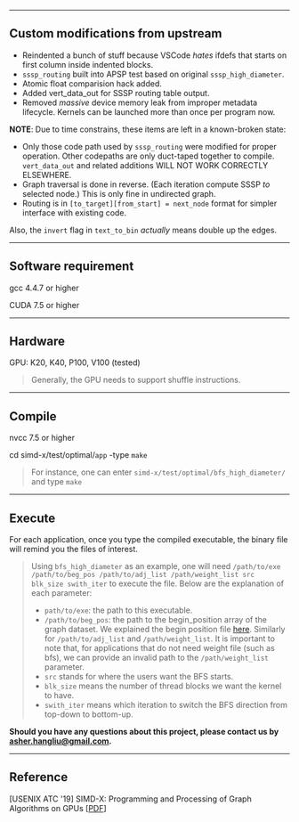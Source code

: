 -----
Custom modifications from upstream
-----
- Reindented a bunch of stuff because VSCode _hates_ ifdefs that starts on first column inside indented blocks.
- `sssp_routing` built into APSP test based on original `sssp_high_diameter`.
- Atomic float comparision hack added.
- Added vert_data_out for SSSP routing table output.
- Removed _massive_ device memory leak from improper metadata lifecycle. Kernels can be launched more than once per program now.

**NOTE**: 
Due to time constrains, these items are left in a known-broken state:
- Only those code path used by `sssp_routing` were modified for proper operation.
Other codepaths are only duct-taped together to compile. `vert_data_out` and related additions WILL NOT WORK CORRECTLY ELSEWHERE.
- Graph traversal is done in reverse. (Each iteration compute SSSP _to_ selected node.) This is only fine in undirected graph.
- Routing is in `[to_target][from_start] = next_node` format for simpler interface with existing code.

Also, the `invert` flag in `text_to_bin` _actually_ means double up the edges.

-----
Software requirement
-----
gcc 4.4.7 or higher 

CUDA 7.5 or higher 

-----
Hardware
------
GPU: K20, K40, P100, V100 (tested)
> Generally, the GPU needs to support shuffle instructions.

-----
Compile
-----
nvcc 7.5 or higher

cd simd-x/test/optimal/``app``
-type ``make``

> For instance, one can enter ``simd-x/test/optimal/bfs_high_diameter/`` and type ``make``


-----
Execute
------

For each application, once you type the compiled executable, the binary file will remind you the files of interest. 

> Using ``bfs_high_diameter`` as an example, one will need ``/path/to/exe /path/to/beg_pos /path/to/adj_list /path/weight_list src blk_size swith_iter`` to execute the file. Below are the explanation of each parameter:
> - `path/to/exe`: the path to this executable.
> - `/path/to/beg_pos`: the path to the begin_position array of the graph dataset. We explained the begin position file [here](https://github.com/asherliu/graph_project_start/blob/master/README.md).
> Similarly for `/path/to/adj_list` and `/path/weight_list`. It is important to note that, for applications that do not need weight file (such as bfs), we can provide an invalid path to the `/path/weight_list` parameter.
> - `src` stands for where the users want the BFS starts.
> - `blk_size` means the number of thread blocks we want the kernel to have.  
> - `swith_iter` means which iteration to switch the BFS direction from top-down to bottom-up. 



**Should you have any questions about this project, please contact us by asher.hangliu@gmail.com.**

-----
Reference
-------
   [USENIX ATC '19] SIMD-X: Programming and Processing of Graph Algorithms on GPUs [[PDF](https://arxiv.org/pdf/1812.04070.pdf)]


